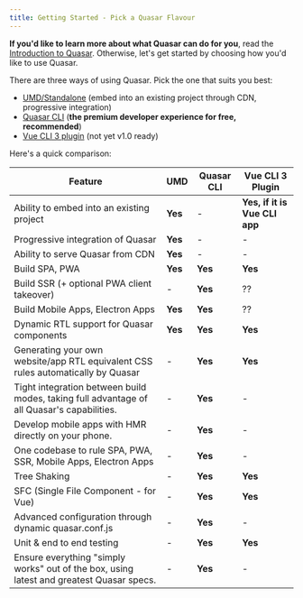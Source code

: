 ```yaml
---
title: Getting Started - Pick a Quasar Flavour
---
```


**If you'd like to learn more about what Quasar can do for you**, read the [Introduction to Quasar](/introduction-to-quasar). Otherwise, let's get started by choosing how you'd like to use Quasar.

There are three ways of using Quasar. Pick the one that suits you best:
 * [UMD/Standalone](/start/umd) (embed into an existing project through CDN, progressive integration)
 * [Quasar CLI](/start/quasar-cli) (**the premium developer experience for free, recommended**)
 * [Vue CLI 3 plugin](/start/vue-cli-plugin) (not yet v1.0 ready)

Here's a quick comparison:

| Feature | UMD | Quasar CLI | Vue CLI 3 Plugin |
| --- | --- | --- | --- |
| Ability to embed into an existing project | **Yes** | - | **Yes, if it is Vue CLI app** |
| Progressive integration of Quasar | **Yes** | - | - |
| Ability to serve Quasar from CDN | **Yes** | - | - |
| Build SPA, PWA | **Yes** | **Yes** | **Yes** |
| Build SSR (+ optional PWA client takeover) | - | **Yes** | ?? |
| Build Mobile Apps, Electron Apps | **Yes** | **Yes** | ?? |
| Dynamic RTL support for Quasar components | **Yes** | **Yes** | **Yes** |
| Generating your own website/app RTL equivalent CSS rules automatically by Quasar | - | **Yes** | **Yes** |
| Tight integration between build modes, taking full advantage of all Quasar's capabilities. | - | **Yes** | - |
| Develop mobile apps with HMR directly on your phone. | - | **Yes** | - |
| One codebase to rule SPA, PWA, SSR, Mobile Apps, Electron Apps | - | **Yes** | - |
| Tree Shaking | - | **Yes** | **Yes** |
| SFC (Single File Component - for Vue) | - | **Yes** | **Yes** |
| Advanced configuration through dynamic quasar.conf.js | - | **Yes** | - |
| Unit & end to end testing | - | **Yes** | **Yes** |
| Ensure everything "simply works" out of the box, using latest and greatest Quasar specs. | - | **Yes** | - |
